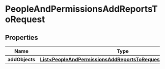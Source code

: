 

# PeopleAndPermissionsAddReportsToRequest


## Properties

| Name | Type | Description | Notes |
|------------ | ------------- | ------------- | -------------|
|**addObjects** | [**List&lt;PeopleAndPermissionsAddReportsToRequestAddObjectsInner&gt;**](PeopleAndPermissionsAddReportsToRequestAddObjectsInner.md) |  |  [optional] |



